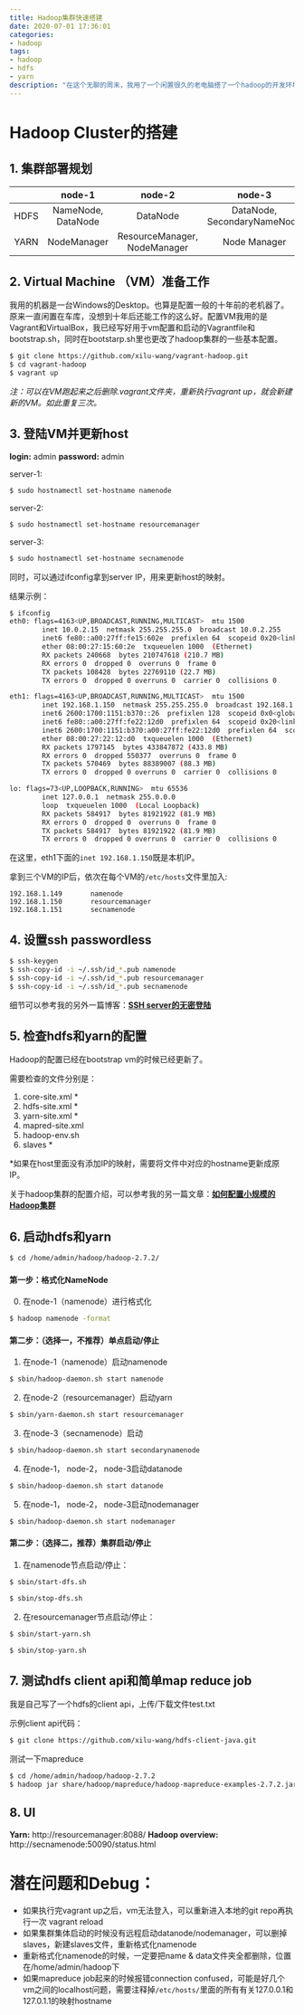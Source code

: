 ```yaml
---
title: Hadoop集群快速搭建
date: 2020-07-01 17:36:01
categories: 
- hadoop
tags: 
- hadoop
- hdfs
- yarn
description: "在这个无聊的周末，我用了一个闲置很久的老电脑搭了一个hadoop的开发环境，这篇文章先介绍hdfs和yarn的搭建。预计用时15分钟。"
---
```


# Hadoop Cluster的搭建

## 1. 集群部署规划

|       | node-1               | node-2                         | node-3                       |
| ------| :-------------------:  | :-----------------------------:  | :----------------------------: |
| HDFS  | NameNode, DataNode   | DataNode                       | DataNode, SecondaryNameNode  |
| YARN  | NodeManager          | ResourceManager, NodeManager   | Node Manager                 |

## 2. Virtual Machine （VM）准备工作

我用的机器是一台Windows的Desktop。也算是配置一般的十年前的老机器了。原来一直闲置在车库，没想到十年后还能工作的这么好。配置VM我用的是Vagrant和VirtualBox，我已经写好用于vm配置和启动的Vagrantfile和bootstrap.sh，同时在bootstarp.sh里也更改了hadoop集群的一些基本配置。

``` bash
$ git clone https://github.com/xilu-wang/vagrant-hadoop.git
$ cd vagrant-hadoop
$ vagrant up
```
*注：可以在VM跑起来之后删除.vagrant文件夹，重新执行vagrant up，就会新建新的VM。如此重复三次。*

## 3. 登陆VM并更新host

**login:** admin
**password:** admin

server-1:
``` bash
$ sudo hostnamectl set-hostname namenode
```
server-2:
``` bash
$ sudo hostnamectl set-hostname resourcemanager
```
server-3:
``` bash
$ sudo hostnamectl set-hostname secnamenode
```


同时，可以通过ifconfig拿到server IP，用来更新host的映射。

结果示例：
``` bash
$ ifconfig
eth0: flags=4163<UP,BROADCAST,RUNNING,MULTICAST>  mtu 1500
        inet 10.0.2.15  netmask 255.255.255.0  broadcast 10.0.2.255
        inet6 fe80::a00:27ff:fe15:602e  prefixlen 64  scopeid 0x20<link>
        ether 08:00:27:15:60:2e  txqueuelen 1000  (Ethernet)
        RX packets 240668  bytes 210747618 (210.7 MB)
        RX errors 0  dropped 0  overruns 0  frame 0
        TX packets 108428  bytes 22769110 (22.7 MB)
        TX errors 0  dropped 0 overruns 0  carrier 0  collisions 0

eth1: flags=4163<UP,BROADCAST,RUNNING,MULTICAST>  mtu 1500
        inet 192.168.1.150  netmask 255.255.255.0  broadcast 192.168.1.255
        inet6 2600:1700:1151:b370::26  prefixlen 128  scopeid 0x0<global>
        inet6 fe80::a00:27ff:fe22:12d0  prefixlen 64  scopeid 0x20<link>
        inet6 2600:1700:1151:b370:a00:27ff:fe22:12d0  prefixlen 64  scopeid 0x0<global>
        ether 08:00:27:22:12:d0  txqueuelen 1000  (Ethernet)
        RX packets 1797145  bytes 433847872 (433.8 MB)
        RX errors 0  dropped 550377  overruns 0  frame 0
        TX packets 570469  bytes 88389007 (88.3 MB)
        TX errors 0  dropped 0 overruns 0  carrier 0  collisions 0

lo: flags=73<UP,LOOPBACK,RUNNING>  mtu 65536
        inet 127.0.0.1  netmask 255.0.0.0
        loop  txqueuelen 1000  (Local Loopback)
        RX packets 584917  bytes 81921922 (81.9 MB)
        RX errors 0  dropped 0  overruns 0  frame 0
        TX packets 584917  bytes 81921922 (81.9 MB)
        TX errors 0  dropped 0 overruns 0  carrier 0  collisions 0
```
在这里，eth1下面的`inet 192.168.1.150`既是本机IP。

拿到三个VM的IP后，依次在每个VM的`/etc/hosts`文件里加入:
 ```
192.168.1.149       namenode
192.168.1.150       resourcemanager
192.168.1.151       secnamenode
 ```

## 4. 设置ssh passwordless

``` bash
$ ssh-keygen
$ ssh-copy-id -i ~/.ssh/id_*.pub namenode
$ ssh-copy-id -i ~/.ssh/id_*.pub resourcemanager
$ ssh-copy-id -i ~/.ssh/id_*.pub secnamenode
```
细节可以参考我的另外一篇博客：**[SSH server的无密登陆](../../misc/ssh-server)**

## 5. 检查hdfs和yarn的配置
Hadoop的配置已经在bootstrap vm的时候已经更新了。

需要检查的文件分别是：
1. core-site.xml * 
2. hdfs-site.xml *
3. yarn-site.xml *
4. mapred-site.xml
5. hadoop-env.sh
6. slaves *

*如果在host里面没有添加IP的映射，需要将文件中对应的hostname更新成原IP。

关于hadoop集群的配置介绍，可以参考我的另一篇文章：**[如何配置小规模的Hadoop集群](../hadoop-cluster-config)**

## 6. 启动hdfs和yarn

```bash
$ cd /home/admin/hadoop/hadoop-2.7.2/
```

#### 第一步：格式化NameNode

0. 在node-1（namenode）进行格式化

```bash
$ hadoop namenode -format
```

#### 第二步：（选择一，不推荐）单点启动/停止

1. 在node-1（namenode）启动namenode
```bash
$ sbin/hadoop-daemon.sh start namenode
```

2. 在node-2（resourcemanager）启动yarn
```bash
$ sbin/yarn-daemon.sh start resourcemanager
```

3. 在node-3（secnamenode）启动
```bash
$ sbin/hadoop-daemon.sh start secondarynamenode
```

4. 在node-1， node-2， node-3启动datanode
```bash
$ sbin/hadoop-daemon.sh start datanode
```

5. 在node-1， node-2， node-3启动nodemanager
```bash
$ sbin/hadoop-daemon.sh start nodemanager
```

#### 第二步：（选择二，推荐）集群启动/停止

1. 在namenode节点启动/停止：
```bash
$ sbin/start-dfs.sh
```
```bash
$ sbin/stop-dfs.sh
```

2. 在resourcemanager节点启动/停止：
```bash
$ sbin/start-yarn.sh
```
```bash
$ sbin/stop-yarn.sh
```

## 7. 测试hdfs client api和简单map reduce job

我是自己写了一个hdfs的client api，上传/下载文件test.txt

示例client api代码：
```bash
$ git clone https://github.com/xilu-wang/hdfs-client-java.git
```
测试一下mapreduce
```bash
$ cd /home/admin/hadoop/hadoop-2.7.2
$ hadoop jar share/hadoop/mapreduce/hadoop-mapreduce-examples-2.7.2.jar wordcount hdfs:/test.txt hdfs:/output
```

## 8. UI
**Yarn:** http://resourcemanager:8088/
**Hadoop overview:** http://secnamenode:50090/status.html

# 潜在问题和Debug：

* 如果执行完vagrant up之后，vm无法登入，可以重新进入本地的git repo再执行一次 vagrant reload
* 如果集群集体启动的时候没有远程启动datanode/nodemanager，可以删掉slaves，新建slaves文件，重新格式化namenode
* 重新格式化namenode的时候，一定要把name & data文件夹全都删除，位置在/home/admin/hadoop下
* 如果mapreduce job起来的时候报错connection confused，可能是好几个vm之间的localhost问题，需要注释掉`/etc/hosts/`里面的所有有关127.0.0.1和127.0.1.1的映射hostname

